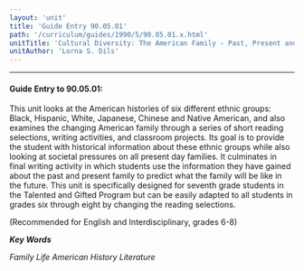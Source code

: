 ```yaml
---
layout: 'unit'
title: 'Guide Entry 90.05.01'
path: '/curriculum/guides/1990/5/90.05.01.x.html'
unitTitle: 'Cultural Diversity: The American Family - Past, Present and Future'
unitAuthor: 'Lorna S. Dils'
---
```


<body>
<hr/>
 <h4>
  Guide Entry to 90.05.01:
 </h4>
 This unit looks at the American histories of six different ethnic groups: Black, Hispanic, White, Japanese, Chinese and Native American, and also examines the changing American family through a series of short reading selections, writing activities, and classroom projects. Its goal is to provide the student with historical information about these ethnic groups while also looking at societal pressures on all present day families. It culminates in final writing activity in which students use the information they have gained about the past and present family to predict what the family will be like in the future. This unit is specifically designed for seventh grade students in the Talented and Gifted Program but can be easily adapted to all students in grades six through eight by changing the reading selections.
 <p>
  (Recommended for English and Interdisciplinary, grades 6-8)
 </p>
<p>
  <b>
   <i>
    Key Words
   </i>
  </b>
  <br/>
 </p>
 <p>
  <i>
   Family Life American History Literature
  </i>
 </p>

</body>
